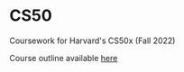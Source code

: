 # CS50
Coursework for Harvard's CS50x (Fall 2022)

Course outline available [here](https://cs50.harvard.edu/x/2022/)
